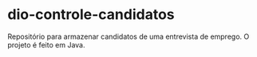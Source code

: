 # dio-controle-candidatos
Repositório para armazenar candidatos de uma entrevista de emprego. O projeto é feito em Java.
